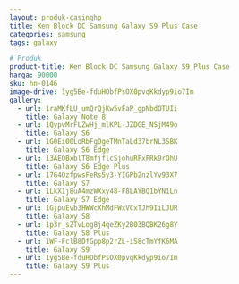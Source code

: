 ```yaml
---
layout: produk-casinghp
title: Ken Block DC Samsung Galaxy S9 Plus Case
categories: samsung
tags: galaxy

# Produk
product-title: Ken Block DC Samsung Galaxy S9 Plus Case
harga: 90000
sku: hn-0146
image-drive: 1yg5Be-fduHObfPsOX0pvqKkdyp9io7Im
gallery:
  - url: 1raMKfLU_umQrQjKw5vFaP_gpNbdOTUIi
    title: Galaxy Note 8
  - url: 1QypvMrFLZwHj_mlKPL-JZDGE_NSjM49o
    title: Galaxy S6
  - url: 1G0Ei00LoRbFgOgeTMnTaLd37brNL3SBK
    title: Galaxy S6 Edge
  - url: 13AEOBxblT8mfjflcSjohuRFxFRk9rOhU
    title: Galaxy S6 Edge Plus
  - url: 17G4OzfpwsFeRs5y3-YIGPb2nzlYv93X7
    title: Galaxy S7
  - url: 1LkX1j8uA4mzWXxy48-F8LAYBQ1bYN1Ln
    title: Galaxy S7 Edge
  - url: 1GjpuEvb3HWWcXhMdFWxVCxTJh9IiLJUR
    title: Galaxy S8
  - url: 1p3r_sZTvLog8j4qeZKy2B03BQBK26g8Y
    title: Galaxy S8 Plus
  - url: 1WF-FclB8DfGpp8p2rZL-iS8cTmYfK6MA
    title: Galaxy S9
  - url: 1yg5Be-fduHObfPsOX0pvqKkdyp9io7Im
    title: Galaxy S9 Plus
---
```


